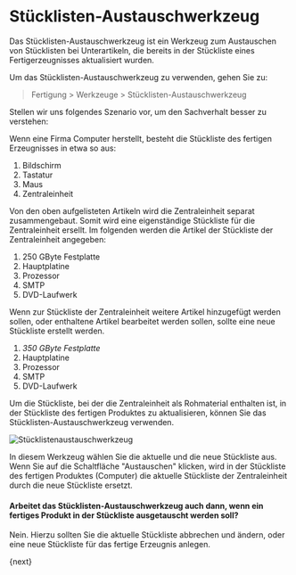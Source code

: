 <!-- add-breadcrumbs -->
# Stücklisten-Austauschwerkzeug


Das Stücklisten-Austauschwerkzeug ist ein Werkzeug zum Austauschen von Stücklisten bei Unterartikeln, die bereits in der Stückliste eines Fertigerzeugnisses aktualisiert wurden.

Um das Stücklisten-Austauschwerkzeug zu verwenden, gehen Sie zu:

> Fertigung > Werkzeuge > Stücklisten-Austauschwerkzeug

Stellen wir uns folgendes Szenario vor, um den Sachverhalt besser zu verstehen:

Wenn eine Firma Computer herstellt, besteht die Stückliste des fertigen Erzeugnisses in etwa so aus:

1. Bildschirm
2. Tastatur
3. Maus
4. Zentraleinheit

Von den oben aufgelisteten Artikeln wird die Zentraleinheit separat zusammengebaut. Somit wird eine eigenständige Stückliste für die Zentraleinheit ersellt. Im folgenden werden die Artikel der Stückliste der Zentraleinheit angegeben:

1. 250 GByte Festplatte
2. Hauptplatine
3. Prozessor
4. SMTP
5. DVD-Laufwerk

Wenn zur Stückliste der Zentraleinheit weitere Artikel hinzugefügt werden sollen, oder enthaltene Artikel bearbeitet werden sollen, sollte eine neue Stückliste erstellt werden.

1. _350 GByte Festplatte_
2. Hauptplatine
3. Prozessor
4. SMTP
5. DVD-Laufwerk

Um die Stückliste, bei der die Zentraleinheit als Rohmaterial enthalten ist, in der Stückliste des fertigen Produktes zu aktualisieren, können Sie das Stücklisten-Austauschwerkzeug verwenden.

<img class="screenshot" alt="Stücklistenaustauschwerkzeug" src="{{docs_base_url}}/assets/img/manufacturing/bom-replace-tool.png">

In diesem Werkzeug  wählen Sie die aktuelle und die neue Stückliste aus. Wenn Sie auf die Schaltfläche "Austauschen" klicken, wird in der Stückliste des fertigen Produktes (Computer) die aktuelle Stückliste der Zentraleinheit durch die neue Stückliste ersetzt.

#### Arbeitet das Stücklisten-Austauschwerkzeug auch dann, wenn ein fertiges Produkt in der Stückliste ausgetauscht werden soll?

Nein. Hierzu sollten Sie die aktuelle Stückliste abbrechen und ändern, oder eine neue Stückliste für das fertige Erzeugnis anlegen.

{next}
